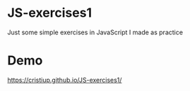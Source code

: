 # JS-exercises1
Just some simple exercises in JavaScript I made as practice

# Demo
https://cristiup.github.io/JS-exercises1/
